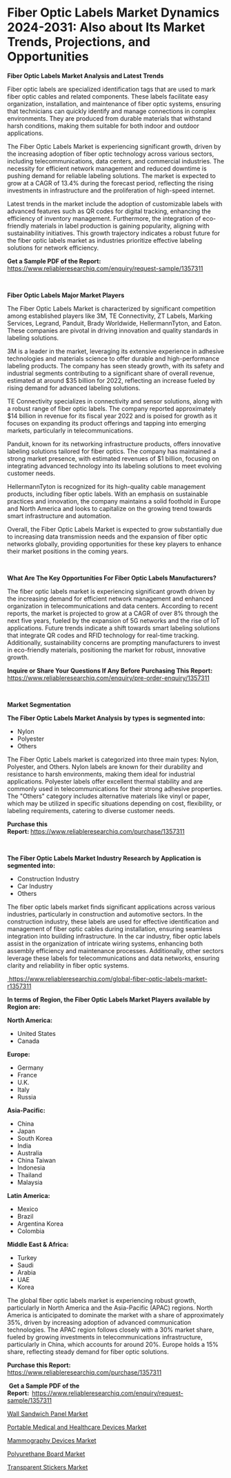 <p><h1>Fiber Optic Labels Market Dynamics 2024-2031: Also about Its Market Trends, Projections, and Opportunities</h1></p><p><strong>Fiber Optic Labels Market Analysis and Latest Trends</strong></p>
<p><p>Fiber optic labels are specialized identification tags that are used to mark fiber optic cables and related components. These labels facilitate easy organization, installation, and maintenance of fiber optic systems, ensuring that technicians can quickly identify and manage connections in complex environments. They are produced from durable materials that withstand harsh conditions, making them suitable for both indoor and outdoor applications.</p><p>The Fiber Optic Labels Market is experiencing significant growth, driven by the increasing adoption of fiber optic technology across various sectors, including telecommunications, data centers, and commercial industries. The necessity for efficient network management and reduced downtime is pushing demand for reliable labeling solutions. The market is expected to grow at a CAGR of 13.4% during the forecast period, reflecting the rising investments in infrastructure and the proliferation of high-speed internet.</p><p>Latest trends in the market include the adoption of customizable labels with advanced features such as QR codes for digital tracking, enhancing the efficiency of inventory management. Furthermore, the integration of eco-friendly materials in label production is gaining popularity, aligning with sustainability initiatives. This growth trajectory indicates a robust future for the fiber optic labels market as industries prioritize effective labeling solutions for network efficiency.</p></p>
<p><strong>Get a Sample PDF of the Report:&nbsp;</strong> <a href="https://www.reliableresearchiq.com/enquiry/request-sample/1357311?utm_campaign=1106&utm_medium=2&utm_source=Github&utm_content=ia&utm_term=07112024&utm_id=fiber-optic-labels">https://www.reliableresearchiq.com/enquiry/request-sample/1357311</a></p>
<p>&nbsp;</p>
<p><strong>Fiber Optic Labels Major Market Players</strong></p>
<p><p>The Fiber Optic Labels Market is characterized by significant competition among established players like 3M, TE Connectivity, ZT Labels, Marking Services, Legrand, Panduit, Brady Worldwide, HellermannTyton, and Eaton. These companies are pivotal in driving innovation and quality standards in labeling solutions.</p><p>3M is a leader in the market, leveraging its extensive experience in adhesive technologies and materials science to offer durable and high-performance labeling products. The company has seen steady growth, with its safety and industrial segments contributing to a significant share of overall revenue, estimated at around $35 billion for 2022, reflecting an increase fueled by rising demand for advanced labeling solutions.</p><p>TE Connectivity specializes in connectivity and sensor solutions, along with a robust range of fiber optic labels. The company reported approximately $14 billion in revenue for its fiscal year 2022 and is poised for growth as it focuses on expanding its product offerings and tapping into emerging markets, particularly in telecommunications.</p><p>Panduit, known for its networking infrastructure products, offers innovative labeling solutions tailored for fiber optics. The company has maintained a strong market presence, with estimated revenues of $1 billion, focusing on integrating advanced technology into its labeling solutions to meet evolving customer needs.</p><p>HellermannTyton is recognized for its high-quality cable management products, including fiber optic labels. With an emphasis on sustainable practices and innovation, the company maintains a solid foothold in Europe and North America and looks to capitalize on the growing trend towards smart infrastructure and automation.</p><p>Overall, the Fiber Optic Labels Market is expected to grow substantially due to increasing data transmission needs and the expansion of fiber optic networks globally, providing opportunities for these key players to enhance their market positions in the coming years.</p></p>
<p>&nbsp;</p>
<p><strong>What Are The Key Opportunities For Fiber Optic Labels Manufacturers?</strong></p>
<p><p>The fiber optic labels market is experiencing significant growth driven by the increasing demand for efficient network management and enhanced organization in telecommunications and data centers. According to recent reports, the market is projected to grow at a CAGR of over 8% through the next five years, fueled by the expansion of 5G networks and the rise of IoT applications. Future trends indicate a shift towards smart labeling solutions that integrate QR codes and RFID technology for real-time tracking. Additionally, sustainability concerns are prompting manufacturers to invest in eco-friendly materials, positioning the market for robust, innovative growth.</p></p>
<p><strong>Inquire or Share Your Questions If Any Before Purchasing This Report:</strong> <a href="https://www.reliableresearchiq.com/enquiry/pre-order-enquiry/1357311?utm_campaign=1106&utm_medium=2&utm_source=Github&utm_content=ia&utm_term=07112024&utm_id=fiber-optic-labels">https://www.reliableresearchiq.com/enquiry/pre-order-enquiry/1357311</a></p>
<p>&nbsp;</p>
<p><strong>Market Segmentation</strong></p>
<p><strong>The Fiber Optic Labels Market Analysis by types is segmented into:</strong></p>
<p><ul><li>Nylon</li><li>Polyester</li><li>Others</li></ul></p>
<p><p>The Fiber Optic Labels market is categorized into three main types: Nylon, Polyester, and Others. Nylon labels are known for their durability and resistance to harsh environments, making them ideal for industrial applications. Polyester labels offer excellent thermal stability and are commonly used in telecommunications for their strong adhesive properties. The "Others" category includes alternative materials like vinyl or paper, which may be utilized in specific situations depending on cost, flexibility, or labeling requirements, catering to diverse customer needs.</p></p>
<p><strong>Purchase this Report:&nbsp;</strong><a href="https://www.reliableresearchiq.com/purchase/1357311?utm_campaign=1106&utm_medium=2&utm_source=Github&utm_content=ia&utm_term=07112024&utm_id=fiber-optic-labels">https://www.reliableresearchiq.com/purchase/1357311</a></p>
<p>&nbsp;</p>
<p><strong>The Fiber Optic Labels Market Industry Research by Application is segmented into:</strong></p>
<p><ul><li>Construction Industry</li><li>Car Industry</li><li>Others</li></ul></p>
<p><p>The fiber optic labels market finds significant applications across various industries, particularly in construction and automotive sectors. In the construction industry, these labels are used for effective identification and management of fiber optic cables during installation, ensuring seamless integration into building infrastructure. In the car industry, fiber optic labels assist in the organization of intricate wiring systems, enhancing both assembly efficiency and maintenance processes. Additionally, other sectors leverage these labels for telecommunications and data networks, ensuring clarity and reliability in fiber optic systems.</p></p>
<p><a href="https://www.reliableresearchiq.com/global-fiber-optic-labels-market-r1357311?utm_campaign=1106&utm_medium=2&utm_source=Github&utm_content=ia&utm_term=07112024&utm_id=fiber-optic-labels">&nbsp;https://www.reliableresearchiq.com/global-fiber-optic-labels-market-r1357311</a></p>
<p><strong>In terms of Region, the Fiber Optic Labels Market Players available by Region are:</strong></p>
<p>
    <p> <strong> North America: </strong>
        <ul>
            <li>United States</li>
            <li>Canada</li>
        </ul>
        </p> 
    <p> <strong> Europe: </strong>
        <ul>
            <li>Germany</li>
            <li>France</li>
            <li>U.K.</li>
            <li>Italy</li>
            <li>Russia</li>
        </ul>
        </p> 
    <p> <strong> Asia-Pacific: </strong>
        <ul>
            <li>China</li>
            <li>Japan</li>
            <li>South Korea</li>
            <li>India</li>
            <li>Australia</li>
            <li>China Taiwan</li>
            <li>Indonesia</li>
            <li>Thailand</li>
            <li>Malaysia</li>
        </ul>
        </p> 
    <p> <strong> Latin America: </strong>
        <ul>
            <li>Mexico</li>
            <li>Brazil</li>
            <li>Argentina Korea</li>
            <li>Colombia</li>
        </ul>
        </p> 
    <p> <strong> Middle East & Africa: </strong>
        <ul>
            <li>Turkey</li>
            <li>Saudi</li>
            <li>Arabia</li>
            <li>UAE</li>
            <li>Korea</li>
        </ul>
    </p>
    </p>
<p><p>The global fiber optic labels market is experiencing robust growth, particularly in North America and the Asia-Pacific (APAC) regions. North America is anticipated to dominate the market with a share of approximately 35%, driven by increasing adoption of advanced communication technologies. The APAC region follows closely with a 30% market share, fueled by growing investments in telecommunications infrastructure, particularly in China, which accounts for around 20%. Europe holds a 15% share, reflecting steady demand for fiber optic solutions.</p></p>
<p><strong>Purchase this Report: </strong><a href="https://www.reliableresearchiq.com/purchase/1357311?utm_campaign=1106&utm_medium=2&utm_source=Github&utm_content=ia&utm_term=07112024&utm_id=fiber-optic-labels">https://www.reliableresearchiq.com/purchase/1357311</a></p>
<p>&nbsp;<strong>Get a Sample PDF of the Report:&nbsp;&nbsp;</strong><a href="https://www.reliableresearchiq.com/enquiry/request-sample/1357311?utm_campaign=1106&utm_medium=2&utm_source=Github&utm_content=ia&utm_term=07112024&utm_id=fiber-optic-labels">https://www.reliableresearchiq.com/enquiry/request-sample/1357311</a></p>
<p><strong></strong></p>
<p><p><a href="https://github.com/hentonwytandusyl0/Market-Research-Report-List-1/blob/main/wall-sandwich-panel-market.md?utm_campaign=1106&utm_medium=2&utm_source=Github&utm_content=ia&utm_term=07112024&utm_id=fiber-optic-labels">Wall Sandwich Panel Market</a></p><p><a href="https://issuu.com/reportprime-2/docs/portable-medical-and-healthcare-dev_2f590f3c4e61e8?utm_campaign=1106&utm_medium=2&utm_source=Github&utm_content=ia&utm_term=07112024&utm_id=fiber-optic-labels">Portable Medical and Healthcare Devices Market</a></p><p><a href="https://issuu.com/reportprime-2/docs/mammography-devices-market-size-203_dc7f46e5222f41?utm_campaign=1106&utm_medium=2&utm_source=Github&utm_content=ia&utm_term=07112024&utm_id=fiber-optic-labels">Mammography Devices Market</a></p><p><a href="https://github.com/fratgqppizur/Market-Research-Report-List-1/blob/main/polyurethane-board-market.md?utm_campaign=1106&utm_medium=2&utm_source=Github&utm_content=ia&utm_term=07112024&utm_id=fiber-optic-labels">Polyurethane Board Market</a></p><p><a href="https://github.com/laurettae0ac/Market-Research-Report-List-1/blob/main/transparent-stickers-market.md?utm_campaign=1106&utm_medium=2&utm_source=Github&utm_content=ia&utm_term=07112024&utm_id=fiber-optic-labels">Transparent Stickers Market</a></p></p>